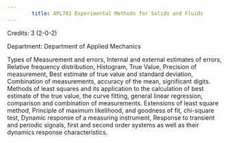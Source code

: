 ```yaml
---
        title: APL702 Experimental Methods for Solids and Fluids
---
```

Credits: 3 (2-0-2)

Department: Department of Applied Mechanics

Types of Measurement and errors, Internal and external estimates of errors, Relative frequency distribution, Histogram, True Value, Precision of measurement, Best estimate of true value and standard deviation, Combination of measurements, accuracy of the mean, significant digits. Methods of least squares and its application to the calculation of best estimate of the true value, the curve fitting, general linear regression, comparison and combination of measurements. Extensions of least square method, Principle of maximum likelihood, and goodness of fit, chi-square test, Dynamic response of a measuring instrument, Response to transient and periodic signals, first and second order systems as well as their dynamics response characteristics.